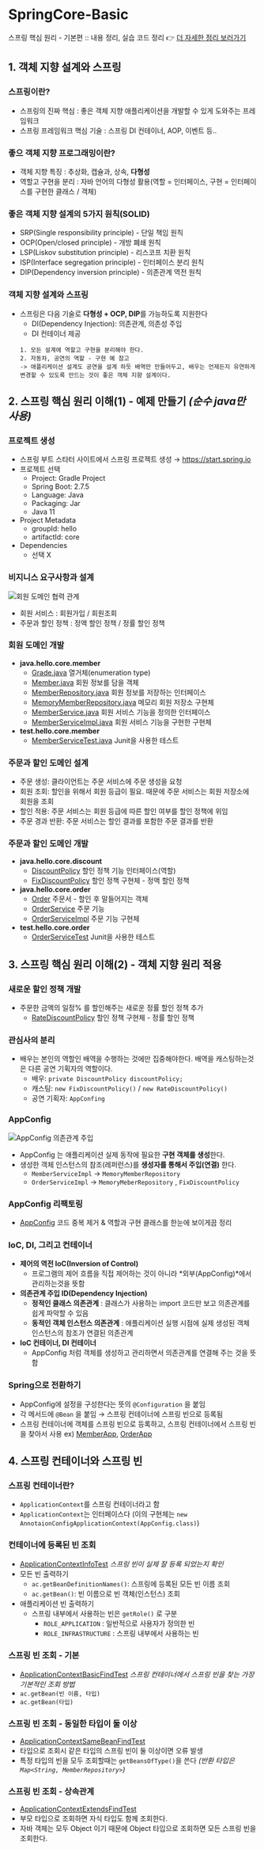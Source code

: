 # SpringCore-Basic
스프링 핵심 원리 - 기본편 :: 내용 정리, 실습 코드 정리 👉 [더 자세한 정리 보러가기](https://bejewled-hornet-2b8.notion.site/0e8b09a8ad9740d0bfa5595a397ccd2f)  
     
## 1. 객체 지향 설계와 스프링
### 스프링이란?
  * 스프링의 진짜 핵심 : 좋은 객체 지향 애플리케이션을 개발할 수 있게 도와주는 프레임워크 
  * 스프링 프레임워크 핵심 기술 : 스프링 DI 컨테이너, AOP, 이벤트 등..
### 좋으 객체 지향 프로그래밍이란?
  * 객체 지향 특징 : 추상화, 캡슐과, 상속, **다형성**
  * 역할고 구현을 분리 : 자바 언어의 다형성 활용(역할 = 인터페이스, 구현 = 인터페이스를 구현한 클래스 / 객체)
### 좋은 객체 지향 설계의 5가지 원칙(SOLID)
  * SRP(Single responsibility principle) - 단일 책임 원칙 
  * OCP(Open/closed principle) - 개방 폐쇄 원칙
  * LSP(Liskov substitution principle) - 리스코프 치환 원칙
  * ISP(Interface segregation principle) - 인터페이스 분리 원칙
  * DIP(Dependency inversion principle) - 의존관계 역전 원칙
### 객체 지향 설계와 스프링
  * 스프링은 다음 기술로 **다형성 + OCP, DIP**를 가능하도록 지원한다
      - DI(Dependency Injection): 의존관계, 의존성 주입
      - DI 컨테이너 제공
      ```
      1. 모든 설계에 역할고 구현을 분리해야 한다.  
      2. 자동차, 공연의 역할 - 구현 예 참고 
      -> 애플리케이션 설계도 공연을 설계 하듯 배역만 만들어두고, 배우는 언제든지 유연하게 변경할 수 있도록 만드는 것이 좋은 객체 지향 설계이다. 
      ```
      
  
## 2. 스프링 핵심 원리 이해(1) - 예제 만들기 *(순수 java만 사용)*
### 프로젝트 생성
  * 스프링 부트 스타터 사이트에서 스프링 프로젝트 생성 → https://start.spring.io
  * 프로젝트 선택
      - Project: Gradle Project
      - Spring Boot: 2.7.5
      - Language: Java
      - Packaging: Jar
      - Java 11
  * Project Metadata
      - groupId: hello
      - artifactId: core
  * Dependencies
      - 선택 X
### 비지니스 요구사항과 설계
![회원 도메인 협력 관계](https://user-images.githubusercontent.com/96585009/202854409-d05fc839-0033-4bc5-a9dd-a9309049798c.jpg)
  * 회원 서비스 : 회원가입 / 회원조회
  * 주문과 할인 정책 : 정액 할인 정책 / 정률 할인 정책
### 회원 도메인 개발
  * **java.hello.core.member**
     - [Grade.java](https://github.com/ParyJane/SpringCore-Basic/blob/main/core/src/main/java/hello/core/member/Grade.java) 열거체(enumeration type)
     - [Member.java](https://github.com/ParyJane/SpringCore-Basic/blob/main/core/src/main/java/hello/core/member/Member.java) 회원 정보를 담을 객체
     - [MemberRepository.java](https://github.com/ParyJane/SpringCore-Basic/blob/main/core/src/main/java/hello/core/member/MemberRepository.java) 회원 정보를 저장하는 인터페이스
     - [MemoryMemberRepository.java](https://github.com/ParyJane/SpringCore-Basic/blob/main/core/src/main/java/hello/core/member/MemoryMemberRepository.java) 메모리 회원 저장소 구현체
     - [MemberService.java](https://github.com/ParyJane/SpringCore-Basic/blob/main/core/src/main/java/hello/core/member/MemberService.java) 회원 서비스 기능을 정의한 인터페이스
     - [MemberServiceImpl.java](https://github.com/ParyJane/SpringCore-Basic/blob/main/core/src/main/java/hello/core/member/MemberServiceImpl.java) 회원 서비스 기능을 구현한 구현체
  * **test.hello.core.member**
     - [MemberServiceTest.java](https://github.com/ParyJane/SpringCore-Basic/blob/main/core/src/test/java/hello/core/member/MemberServiceTest.java) Junit을 사용한 테스트
### 주문과 할인 도메인 설계
  * 주문 생성: 클라이언트는 주문 서비스에 주문 생성을 요청
  * 회원 조회: 할인을 위해서 회원 등급이 필요. 때문에 주문 서비스는 회원 저장소에 회원을 조회
  * 할인 적용: 주문 서비스는 회원 등급에 따른 할인 여부를 할인 정책에 위임
  * 주문 경과 반환: 주문 서비스는 할인 결과를 포함한 주문 결과를 반환
### 주문과 할인 도메인 개발
  * **java.hello.core.discount**
    - [DiscountPolicy](https://github.com/ParyJane/SpringCore-Basic/blob/main/core/src/main/java/hello/core/discount/DiscountPolicy.java) 할인 정책 기능 인터페이스(역할)
    - [FixDiscountPolicy](https://github.com/ParyJane/SpringCore-Basic/blob/main/core/src/main/java/hello/core/discount/FixDiscountPolicy.java) 할인 정책 구현체 - 정액 할인 정책
  * **java.hello.core.order**
    - [Order](https://github.com/ParyJane/SpringCore-Basic/blob/main/core/src/main/java/hello/core/order/Order.java) 주문서 - 할인 후 말들어지는 객체
    - [OrderService](https://github.com/ParyJane/SpringCore-Basic/blob/main/core/src/main/java/hello/core/order/OrderService.java) 주문 기능
    - [OrderServiceImpl](https://github.com/ParyJane/SpringCore-Basic/blob/main/core/src/main/java/hello/core/order/OrderServiceImpl.java) 주문 기능 구현체
  * **test.hello.core.order**
    - [OrderServiceTest](https://github.com/ParyJane/SpringCore-Basic/blob/main/core/src/test/java/hello/core/order/OrderServiceTest.java) Junit을 사용한 테스트
  
## 3. 스프링 핵심 원리 이해(2) - 객체 지향 원리 적용
### 새로운 할인 정책 개발
  * 주문한 금액의 일정% 를 할인해주는 새로운 정률 할인 정책 추가
    - [RateDiscountPolicy](https://github.com/ParyJane/SpringCore-Basic/blob/main/core/src/main/java/hello/core/discount/RateDiscountPolicy.java) 할인 정책 구현체 - 정률 할인 정책
### 관심사의 분리
  * 배우는 본인의 역할인 배역을 수행하는 것에만 집중해야한다. 배역을 캐스팅하는것은 다른 공연 기획자의 역할이다.
    - 배우: ```private DiscountPolicy discountPolicy;```
    - 캐스팅: ```new FixDiscountPolicy()``` / ```new RateDiscountPolicy()```
    - 공연 기획자: ```AppConfing```
### AppConfig
![AppConfig 의존관계 주입](https://user-images.githubusercontent.com/96585009/203082427-b579fd36-ccd1-4d87-abac-6bf4f6f9a2e0.jpg)
  * AppConfig 는 애플리케이션 실제 동작에 필요한 **구현 객체를 생성**한다.
  * 생성한 객체 인스턴스의 참조(레퍼런스)를 **생성자를 통해서 주입(연결)** 한다.
    - ```MemberServiceImpl``` → ```MemoryMemberRepository```
    - ```OrderServiceImpl``` → ```MemoryMeberRepository``` , ```FixDiscountPolicy```
### AppConfig 리팩토링
  * [AppConfig](https://github.com/ParyJane/SpringCore-Basic/blob/main/core/src/main/java/hello/core/AppConfig.java) 코드 중복 제거 & 역할과 구현 클래스를 한눈에 보이게끔 정리
### IoC, DI, 그리고 컨테이너
  * **제어의 역전 IoC(Inversion of Control)**
    - 프로그램의 제어 흐름을 직접 제어하는 것이 아니라 *외부(AppConfig)*에서 관리하는것을 뜻함
  * **의존관계 주입 ID(Dependency Injection)**
    - **정적인 클래스 의존관계** : 클래스가 사용하는 import 코드만 보고 의존관계를 쉽게 파악할 수 있음
    - **동적인 객체 인스턴스 의존관계** : 애플리케이션 실행 시점에 실제 생성된 객체 인스턴스의 참조가 연결된 의존관계
  * **IoC 컨테이너, DI 컨테이너**
    - AppConfig 처럼 객체를 생성하고 관리하면서 의존관계를 연결해 주는 것을 뜻함
### Spring으로 전환하기
  * AppConfig에 설정을 구성한다는 뜻의 ```@Configuration``` 을 붙임
  * 각 메서드에 ```@Bean``` 을 붙임 → 스프링 컨테이너에 스프링 빈으로 등록됨
  * 스프링 컨테이너에 객체를 스프링 빈으로 등록하고, 스프링 컨테이너에서 스프링 빈을 찾아서 사용 ex) [MemberApp](https://github.com/ParyJane/SpringCore-Basic/blob/main/core/src/main/java/hello/core/MemberApp.java), [OrderApp](https://github.com/ParyJane/SpringCore-Basic/blob/main/core/src/main/java/hello/core/OrderApp.java)
  
## 4. 스프링 컨테이너와 스프링 빈
### 스프링 컨테이너란?
  * ```ApplicationContext```를 스프링 컨테이너라고 함
  * ```ApplicationContext```는 인터페이스다 (이의 구현체는 ```new AnnotaionConfigApplicationContext(AppConfig.class)```)
### 컨테이너에 등록된 빈 조회
  * [ApplicationContextInfoTest](https://github.com/ParyJane/SpringCore-Basic/blob/main/core/src/test/java/hello/core/beanfind/ApplicationContextInfoTest.java) *스프링 빈이 실제 잘 등록 되었는지 확인*
  * 모든 빈 출력하기
    - ```ac.getBeanDefinitionNames()```: 스프링에 등록된 모든 빈 이름 조회
    - ```ac.getBean()```: 빈 이름으로 빈 객체(인스턴스) 조회  
  * 애플리케이션 빈 출력하기
    - 스프링 내부에서 사용하는 빈은 ```getRole()``` 로 구분
      + ```ROLE_APPLICATION``` : 일반적으로 사용자가 정의한 빈
      + ```ROLE_INFRASTRUCTURE``` : 스프링 내부에서 사용하는 빈
### 스프링 빈 조회 - 기본
  * [ApplicationContextBasicFindTest](https://github.com/ParyJane/SpringCore-Basic/blob/main/core/src/test/java/hello/core/beanfind/ApplicationContextBasicFindTest.java) *스프링 컨테이너에서 스프링 빈을 찾는 가장 기본적인 조회 방법*
  * ```ac.getBean(빈 이름, 타입)```
  * ```ac.getBean(타입)```
### 스프링 빈 조회 - 동일한 타입이 둘 이상
  * [ApplicationContextSameBeanFindTest](https://github.com/ParyJane/SpringCore-Basic/blob/main/core/src/test/java/hello/core/beanfind/ApplicationContextSameBeanFindTest.java)
  * 타입으로 조회시 같은 타입의 스프링 빈이 둘 이상이면 오류 발생
  * 특정 타입의 빈을 모두 조회할때는 ```getBeansOfType()```을 쓴다 *(반환 타입은 ```Map<String, MemberRepository>```)*
### 스프링 빈 조회 - 상속관계
  * [ApplicationContextExtendsFindTest](https://github.com/ParyJane/SpringCore-Basic/blob/main/core/src/test/java/hello/core/beanfind/ApplicationContextExtendsFindTest.java)
  * 부모 타입으로 조회하면 자식 타입도 함께 조회한다.
  * 자바 객체는 모두 Object 이기 때문에 Object 타입으로 조회하면 모든 스프링 빈을 조회한다.

